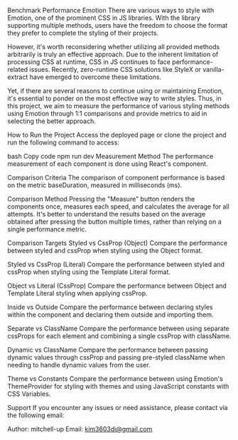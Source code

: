 Benchmark Performance Emotion
There are various ways to style with Emotion, one of the prominent CSS in JS libraries. With the library supporting multiple methods, users have the freedom to choose the format they prefer to complete the styling of their projects.

However, it's worth reconsidering whether utilizing all provided methods arbitrarily is truly an effective approach. Due to the inherent limitation of processing CSS at runtime, CSS in JS continues to face performance-related issues. Recently, zero-runtime CSS solutions like StyleX or vanilla-extract have emerged to overcome these limitations.

Yet, if there are several reasons to continue using or maintaining Emotion, it's essential to ponder on the most effective way to write styles. Thus, in this project, we aim to measure the performance of various styling methods using Emotion through 1:1 comparisons and provide metrics to aid in selecting the better approach.

How to Run the Project
Access the deployed page or clone the project and run the following command to access:

bash
Copy code
npm run dev 
Measurement Method
The performance measurement of each component is done using React's <Profiler/> component.

Comparison Criteria
The comparison of component performance is based on the metric baseDuration, measured in milliseconds (ms).

Comparison Method
Pressing the "Measure" button renders the components once, measures each speed, and calculates the average for all attempts. It's better to understand the results based on the average obtained after pressing the button multiple times, rather than relying on a single performance metric.

Comparison Targets
Styled vs CssProp (Object)
Compare the performance between styled and cssProp when styling using the Object format.

Styled vs CssProp (Literal)
Compare the performance between styled and cssProp when styling using the Template Literal format.

Object vs Literal (CssProp)
Compare the performance between Object and Template Literal styling when applying cssProp.

Inside vs Outside
Compare the performance between declaring styles within the component and declaring them outside and importing them.

Separate vs ClassName
Compare the performance between using separate cssProps for each element and combining a single cssProp with className.

Dynamic vs ClassName
Compare the performance between passing dynamic values through cssProp and passing pre-styled className when needing to handle dynamic values from the user.

Theme vs Constants
Compare the performance between using Emotion's ThemeProvider for styling with themes and using JavaScript constants with CSS Variables.

Support
If you encounter any issues or need assistance, please contact via the following email:

Author: mitchell-up
Email: kim3603di@gmail.com